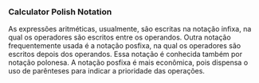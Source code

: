 ### Calculator Polish Notation
As expressões aritméticas, usualmente, são escritas na notação infixa, na qual os operadores são escritos entre os operandos. Outra notação frequentemente usada é a notação posfixa, na qual os operadores são escritos depois dos operandos. Essa notação é conhecida também por notação polonesa. A notação posfixa é mais econômica, pois dispensa o uso de parênteses para indicar a prioridade das operações.
